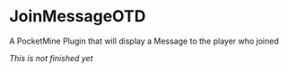 # JoinMessageOTD
A PocketMine Plugin that will display a Message to the player who joined

*This is not finished yet*
